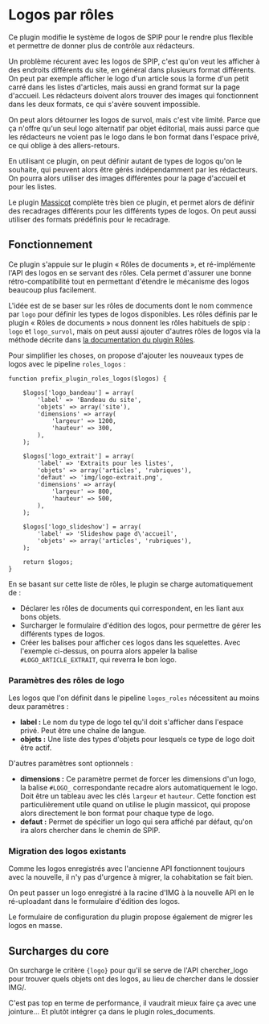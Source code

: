 
Logos par rôles
===============

Ce plugin modifie le système de logos de SPIP pour le rendre plus flexible et permettre de donner plus de contrôle aux rédacteurs.

Un problème récurent avec les logos de SPIP, c'est qu'on veut les afficher à des endroits différents du site, en général dans plusieurs format différents.
On peut par exemple afficher le logo d'un article sous la forme d'un petit carré dans les listes d'articles, mais aussi en grand format sur la page d'accueil.
Les rédacteurs doivent alors trouver des images qui fonctionnent dans les deux formats, ce qui s'avère souvent impossible.

On peut alors détourner les logos de survol, mais c'est vite limité.
Parce que ça n'offre qu'un seul logo alternatif par objet éditorial, mais aussi parce que les rédacteurs ne voient pas le logo dans le bon format dans l'espace privé, ce qui oblige à des allers-retours.

En utilisant ce plugin, on peut définir autant de types de logos qu'on le souhaite, qui peuvent alors être gérés indépendamment par les rédacteurs.
On pourra alors utiliser des images différentes pour la page d'accueil et pour les listes.

Le plugin [Massicot](https://contrib.spip.net/Massicot) complète très bien ce plugin, et permet alors de définir des recadrages différents pour les différents types de logos.
On peut aussi utiliser des formats prédéfinis pour le recadrage.


Fonctionnement
--------------

Ce plugin s'appuie sur le plugin « Rôles de documents », et ré-implémente l'API des logos en se servant des rôles.
Cela permet d'assurer une bonne rétro-compatibilité tout en permettant d'étendre le mécanisme des logos beaucoup plus facilement.

L'idée est de se baser sur les rôles de documents dont le nom commence par `logo` pour définir les types de logos disponibles.
Les rôles définis par le plugin « Rôles de documents » nous donnent les rôles habituels de spip : `logo` et `logo_survol`, mais on peut aussi ajouter d'autres rôles de logos via la méthode décrite dans [la documentation du plugin Rôles](https://contrib.spip.net/Des-roles-sur-des-liens).

Pour simplifier les choses, on propose d'ajouter les nouveaux types de logos avec le pipeline `roles_logos` :


	function prefix_plugin_roles_logos($logos) {

		$logos['logo_bandeau'] = array(
			'label' => 'Bandeau du site',
			'objets' => array('site'),
			'dimensions' => array(
				'largeur' => 1200,
				'hauteur' => 300,
			),
		);

		$logos['logo_extrait'] = array(
			'label' => 'Extraits pour les listes',
			'objets' => array('articles', 'rubriques'),
			'defaut' => 'img/logo-extrait.png',
			'dimensions' => array(
				'largeur' => 800,
				'hauteur' => 500,
			),
		);

		$logos['logo_slideshow'] = array(
			'label' => 'Slideshow page d\'accueil',
			'objets' => array('articles', 'rubriques'),
		);

		return $logos;
	}


En se basant sur cette liste de rôles, le plugin se charge automatiquement de :

- Déclarer les rôles de documents qui correspondent, en les liant aux bons objets.
- Surcharger le formulaire d'édition des logos, pour permettre de gérer les différents types de logos.
- Créer les balises pour afficher ces logos dans les squelettes. Avec l'exemple ci-dessus, on pourra alors appeler la balise `#LOGO_ARTICLE_EXTRAIT`, qui reverra le bon logo.

### Paramètres des rôles de logo ###

Les logos que l'on définit dans le pipeline `logos_roles` nécessitent au moins deux paramètres :

- __label :__ Le nom du type de logo tel qu'il doit s'afficher dans l'espace privé. Peut être une chaîne de langue.
- __objets :__ Une liste des types d'objets pour lesquels ce type de logo doit être actif.

D'autres paramètres sont optionnels :
- __dimensions :__ Ce paramètre permet de forcer les dimensions d'un logo, la balise `#LOGO_` correspondante recadre alors automatiquement le logo. Doit être un tableau avec les clés `largeur` et `hauteur`. Cette fonction est particulièrement utile quand on utilise le plugin massicot, qui propose alors directement le bon format pour chaque type de logo.
- __defaut :__ Permet de spécifier un logo qui sera affiché par défaut, qu'on ira alors chercher dans le chemin de SPIP.

### Migration des logos existants ###

Comme les logos enregistrés avec l'ancienne API fonctionnent toujours avec la nouvelle, il n'y pas d'urgence à migrer, la cohabitation se fait bien.

On peut passer un logo enregistré à la racine d'IMG à la nouvelle API en le ré-uploadant dans le formulaire d'édition des logos.

Le formulaire de configuration du plugin propose également de migrer les logos en masse.


Surcharges du core
------------------

On surcharge le critère `{logo}` pour qu'il se serve de l'API chercher_logo pour trouver quels objets ont des logos, au lieu de chercher dans le dossier IMG/.

C'est pas top en terme de performance, il vaudrait mieux faire ça avec une jointure…
Et plutôt intégrer ça dans le plugin roles_documents.

